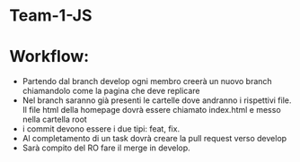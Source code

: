 # Team-1-JS

# Workflow:

- Partendo dal branch develop ogni membro creerà un nuovo branch chiamandolo come la pagina che deve replicare
- Nel branch saranno già presenti le cartelle dove andranno i rispettivi file. Il file html della homepage dovrà essere chiamato index.html e messo nella cartella root
- i commit devono essere i due tipi: feat, fix.
- Al completamento di un task dovrà creare la pull request verso develop
- Sarà compito del RO fare il merge in develop.
